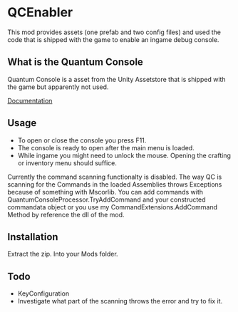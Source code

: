 # QCEnabler
This mod provides assets (one prefab and two config files) and used the code that is shipped with the game to enable an ingame debug console.

## What is the Quantum Console
Quantum Console is a asset from the Unity Assetstore that is shipped with the game but apparently not used.

[Documentation](https://www.qfsw.co.uk/docs/QC/articles/quickstart/quickstart.html)

## Usage
- To open or close the console you press F11.<br />
- The console is ready to open after the main menu is loaded.<br />
- While ingame you might need to unlock the mouse. Opening the crafting or inventory menu should suffice.<br />

Currently the command scanning functionalty is disabled. The way QC is scanning for the Commands in the loaded Assemblies throws Exceptions because of something with Mscorlib.
You can add commands with QuantumConsoleProcessor.TryAddCommand and your constructed commandata object or you use my CommandExtensions.AddCommand Method by reference the dll of the mod.

## Installation
Extract the zip. Into your Mods folder.

## Todo
- KeyConfiguration
- Investigate what part of the scanning throws the error and try to fix it.
